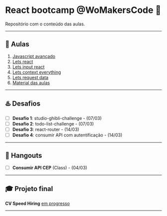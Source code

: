 # React bootcamp @WoMakersCode 💖 
Repositório com o conteúdo das aulas.

*******
## 🚀 Aulas
 1. [Javascript avançado](./aula-1-javascript-avancado)
 2. [Lets react](./aula-2-lets-react)
 3. [Lets input react](./aula-3-lets-input-react)
 4. [Lets context everything](./aula-4-lets-context-everything)
 5. [Lets request data](./aula-6-lets-request-data)
 6. [Material das aulas](./material-aulas)

*******

## ♨️ Desafios

- [ ] **Desafio 1**: studio-ghibli-challenge - (07/03)
- [ ] **Desafio 2**: todo-list-challenge - (07/03)
- [ ] **Desafio 3**: react-router - (14/03)
- [ ] **Desafio 4**: consumir API com autentificação - (14/03)

*******

## 🎥 Hangouts

- [ ] **Consumir API CEP** (Class) - (04/03)

*******

## 🎓 Projeto final 

**CV Speed Hiring** [em progresso](https://github.com/React-Bootcamp-WoMarkersCode/cv-speed-hiring)

*******
